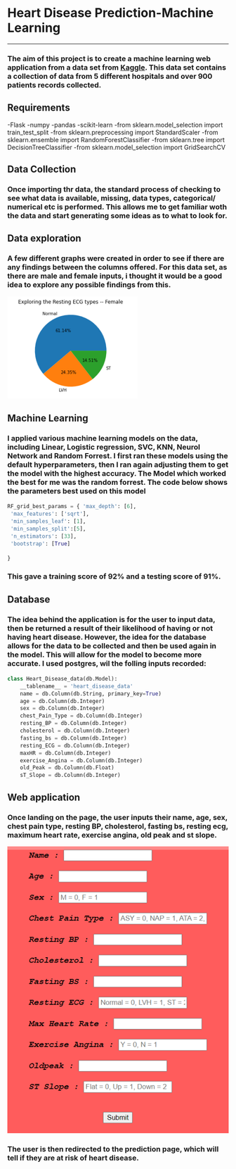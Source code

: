 # **Heart Disease Prediction-Machine Learning**
---
### The aim of this project is to create a machine learning web application from a data set from [Kaggle](https://www.kaggle.com/datasets/fedesoriano/heart-failure-prediction). This data set contains a collection of data from 5 different hospitals and over 900 patients records collected. 

## Requirements
-Flask
-numpy
-pandas
-scikit-learn
-from sklearn.model_selection import train_test_split
-from sklearn.preprocessing import StandardScaler
-from sklearn.ensemble import RandomForestClassifier
-from sklearn.tree import DecisionTreeClassifier
-from sklearn.model_selection import GridSearchCV

## Data Collection
### Once importing thr data, the standard process of checking to see what data is available, missing, data types, categorical/ numerical etc is performed. This allows me to get familiar woth the data and start generating some ideas as to what to look for.

## Data exploration
### A few different graphs were created in order to see if there are any findings between the columns offered. For this data set, as there are male and female inputs, i thought it would be a good idea to explore any possible findings from this. 
![Image Link](https://github.com/nickjaycarr88/heart_disease_prediction_machine_learning/blob/main/images/ECG.png)

## Machine Learning
### I applied various machine learning models on the data, including Linear, Logistic regression, SVC, KNN, Neurol Network and Random Forrest. I first ran these models using the default hyperparameters, then I ran again adjusting them to get the model with the highest accuracy. The Model which worked the best for me was the random forrest. The code below shows the parameters best used on this model
```python
RF_grid_best_params = { 'max_depth': [6],
 'max_features': ['sqrt'],
 'min_samples_leaf': [1],
 'min_samples_split':[5],
 'n_estimators': [33],
 'bootstrap': [True]
    
}
``` 
### This gave a training score of 92% and a testing score of 91%. 

## Database
### The idea behind the application is for the user to input data, then be returned a result of their likelihood of having or not having heart disease. However, the idea for the database allows for the data to be collected and then be used again in the model. This will allow for the model to become more accurate. I used postgres, wil the folling inputs recorded: 
```python
class Heart_Disease_data(db.Model):
    __tablename__ = 'heart_disease_data'
    name = db.Column(db.String, primary_key=True)
    age = db.Column(db.Integer)
    sex = db.Column(db.Integer)
    chest_Pain_Type = db.Column(db.Integer)
    resting_BP = db.Column(db.Integer)
    cholesterol = db.Column(db.Integer)
    fasting_bs = db.Column(db.Integer)
    resting_ECG = db.Column(db.Integer)
    maxHR = db.Column(db.Integer)
    exercise_Angina = db.Column(db.Integer)
    old_Peak = db.Column(db.Float)
    sT_Slope = db.Column(db.Integer)
```
## Web application
### Once landing on the page, the user inputs their name, age, sex, chest pain type, resting BP, cholesterol, fasting bs, resting ecg, maximum heart rate, exercise angina, old peak and st slope.
![Image Link](https://github.com/nickjaycarr88/heart_disease_prediction_machine_learning/blob/main/images/landing.png)

### The user is then redirected to the prediction page, which will tell if they are at risk of heart disease.

